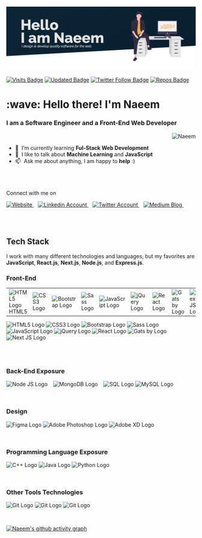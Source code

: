 ![](images/banner.png)


[![Visits Badge](https://badges.pufler.dev/visits/mkn1920/mkn1920?color=F9A826&style=for-the-badge)](https://github.com/mkn1920)
[![Updated Badge](https://badges.pufler.dev/updated/mkn1920/Mohammad-Naeem-Naseri?color=F9A826&style=for-the-badge)](https://badges.pufler.dev)
[![Twitter Follow Badge](https://img.shields.io/twitter/follow/naeem_naseri?color=F9A826&logo=twitter&style=for-the-badge)](https://twitter.com/naeem_naseri)
[![Repos Badge](https://badges.pufler.dev/repos/mkn1920?color=F9A826&style=for-the-badge)](https://badges.pufler.dev)


 <h1 align="left" id="suhailkakar-title">:wave: Hello there! I'm Naeem </h1>
 <h3>I am a <strong>Software Engineer</strong> and a <strong>Front-End Web Developer</strong></h3>

<a href="#mkn1920">
  <img src="https://github-readme-stats.vercel.app/api?username=mkn1920&show_icons=true&theme=react&count_private=true&include_all_commits=true" alt="Naeem" align="right" />
</a>

<br/>

- :seedling: &nbsp;I’m currently learning **Ful-Stack Web Development**
- :speech_balloon: &nbsp;I like to talk about **Machine Learning** and **JavaScript**
- :mailbox: &nbsp;Ask me about anything, I am happy to **help** :)

<br/>
<br/>


<p align="left">Connect with me on </p>

<p align="left">
  <a href="https://portofoliomain85611.gatsbyjs.io/">
    <img src="https://upload.wikimedia.org/wikipedia/commons/thumb/c/c4/Globe_icon.svg/2048px-Globe_icon.svg.png" title="Website" alt="Website" width="36" />
  </a> &ensp;
  <a href="https://linkedin.com/in/mohammad-naeem-naseri-a64184206">
    <img src="https://cdn.worldvectorlogo.com/logos/linkedin-icon-2.svg" title="LinkedIn" alt="Linkedin Account" width="36" />
  </a> &ensp;
  <a href="https://twitter.com/naeem_naseri">
    <img src="https://cdn.worldvectorlogo.com/logos/twitter-3.svg" title="Twitter" alt="Twitter Account" width="38" />
  </a> &ensp;
  <a href="	https://medium.com/@mkn1920">
    <img src="https://cdn.worldvectorlogo.com/logos/monogram-medium.svg" title="Medium" alt="Medium Blog" width="36" />
  </a> &ensp;

</p><br /><br/>

## Tech Stack

I work with many different technologies and languages, but my favorites are **JavaScript**, **React.js**, **Next.js**, **Node.js**, and **Express.js**.
### Front-End


<table>
  <tr>
    <td>
      <img src="https://cdn.worldvectorlogo.com/logos/html-1.svg" title="HTML5" alt="HTML5 Logo" width="55" />HTML5
    </td>
    <td>
      <img src="https://cdn.worldvectorlogo.com/logos/css-3.svg" title="CSS3" alt="CSS3 Logo" width="55" />
    </td>
    <td>
      <img src="https://cdn.worldvectorlogo.com/logos/bootstrap-5-1.svg" title="Bootstrap" alt="Bootstrap Logo" width="75" />
    </td>
    <td>
      <img src="https://cdn.worldvectorlogo.com/logos/sass-1.svg" title="Sass" alt="Sass Logo" width="70" />
    </td>
    <td>
      <img src="https://cdn.worldvectorlogo.com/logos/logo-javascript.svg" title="JavaScript" alt="JavaScript Logo" width="60" />
     </td>
     <td>
       <img src="https://cdn.worldvectorlogo.com/logos/jquery-4.svg" title="jQuery" alt="jQuery Logo" width="60" />
    </td>
    <td>
       <img src="https://cdn.worldvectorlogo.com/logos/react-2.svg" title="React JS" alt="React Logo" width="60" />
    </td>
    <td>
       <img src="https://cdn.worldvectorlogo.com/logos/gatsby.svg" title="Gatsby" alt="Gats by Logo" width="60" />
    </td>
    <td>
      <img src="https://cdn.worldvectorlogo.com/logos/next-js.svg" title="Next JS" alt="Next JS Logo" width="60"/>
  </td>
  </tr>
</table>

<p>
  <img src="https://cdn.worldvectorlogo.com/logos/html-1.svg" title="HTML5" alt="HTML5 Logo" width="55" />
  <img src="https://cdn.worldvectorlogo.com/logos/css-3.svg" title="CSS3" alt="CSS3 Logo" width="55" />
  <img src="https://cdn.worldvectorlogo.com/logos/bootstrap-5-1.svg" title="Bootstrap" alt="Bootstrap Logo" width="75" />
  <img src="https://cdn.worldvectorlogo.com/logos/sass-1.svg" title="Sass" alt="Sass Logo" width="70" />
  <img src="https://cdn.worldvectorlogo.com/logos/logo-javascript.svg" title="JavaScript" alt="JavaScript Logo" width="60" />
  <img src="https://cdn.worldvectorlogo.com/logos/jquery-4.svg" title="jQuery" alt="jQuery Logo" width="60" />
  <img src="https://cdn.worldvectorlogo.com/logos/react-2.svg" title="React JS" alt="React Logo" width="60" />
  <img src="https://cdn.worldvectorlogo.com/logos/gatsby.svg" title="Gatsby" alt="Gats by Logo" width="60" />
  <img src="https://cdn.worldvectorlogo.com/logos/next-js.svg" title="Next JS" alt="Next JS Logo" width="60"/>
</p><br /><br/>

### Back-End Exposure

<p>
  <img src="https://cdn.worldvectorlogo.com/logos/nodejs-1.svg" title="Node JS" alt="Node JS Logo" width="96"/> &ensp;
  <img src="https://cdn.worldvectorlogo.com/logos/mongodb-icon-1.svg" title="MongoDB" alt="MongoDB Logo" width="64"/> &ensp;
  <img src="https://st3.depositphotos.com/20524830/34592/v/600/depositphotos_345920402-stock-illustration-sql-database-icon-logo-design.jpg" title="SQL" alt="SQL Logo" width="70"/>
  <img src="https://cdn.worldvectorlogo.com/logos/mysql-6.svg" title="MySQL" alt="MySQL Logo" width="56"/>
</p><br />

### Design

<p>
  <img src="https://cdn.worldvectorlogo.com/logos/figma-1.svg" title="Figma" alt="Figma Logo" width="34"/>
  <img src="https://cdn.worldvectorlogo.com/logos/adobe-photoshop-2.svg" title="Adobe Photoshop" alt="Adobe Photoshop Logo" width="55"/>
  <img src="https://cdn.worldvectorlogo.com/logos/adobe-xd-1.svg" title="Adobe XD" alt="Adobe XD Logo" width="55"/>
</p> <br />


### Programming Language Exposure

<p>
  <img src="https://cdn.worldvectorlogo.com/logos/c.svg" title="C++" alt="C++ Logo" width="50"/>
  <img src="https://cdn.worldvectorlogo.com/logos/java-14.svg" title="Java" alt="Java Logo" width="50"/>
  <img src="https://cdn.worldvectorlogo.com/logos/python-5.svg" title="Python" alt="Python Logo" width="50"/>
</p> <br />


### Other Tools Technologies

<p>
  <img src="https://cdn.worldvectorlogo.com/logos/git-icon.svg" title="Git" alt="Git Logo" width="50"/>
  <img src="https://cdn.worldvectorlogo.com/logos/json.svg" title="Git" alt="Git Logo" width="50"/>
  <img src="https://cdn.worldvectorlogo.com/logos/visual-studio-code-1.svg" title="Git" alt="Git Logo" width="50"/>
</p><br/>

[![Naeem's github activity graph](https://activity-graph.herokuapp.com/graph?username=mkn1920&theme=react-dark)](https://github.com/suhailkakar)

[linkedin]: https://www.linkedin.com/in/mohammad-naeem-naseri-a64184206"LinkedIn"
[twitter]: https://twitter.com/naeem_naseri"Twitter"


